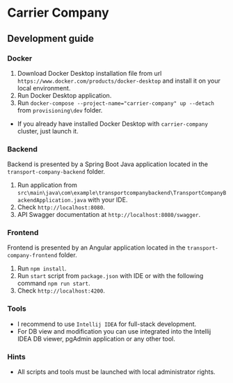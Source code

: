 # Carrier Company

## Development guide

### Docker
1. Download Docker Desktop installation file from url `https://www.docker.com/products/docker-desktop` and install it on your local environment.
2. Run Docker Desktop application.
3. Run `docker-compose --project-name="carrier-company" up --detach` from `provisioning\dev` folder.
* If you already have installed Docker Desktop with `carrier-company` cluster, just launch it.

### Backend
Backend is presented by a Spring Boot Java application located in the `transport-company-backend` folder.
1. Run application from `src\main\java\com\example\transportcompanybackend\TransportCompanyBackendApplication.java` with your IDE.
2. Check `http://localhost:8080`.
3. API Swagger documentation at `http://localhost:8080/swagger`.

### Frontend
Frontend is presented by an Angular application located in the `transport-company-frontend` folder.
1. Run `npm install`.
2. Run `start` script from `package.json` with IDE or with the following command `npm run start`.
3. Check `http://localhost:4200`.

### Tools
* I recommend to use `Intellij IDEA` for full-stack development.
* For DB view and modification you can use integrated into the Intellij IDEA DB viewer, pgAdmin application or any other tool.

### Hints
* All scripts and tools must be launched with local administrator rights. 